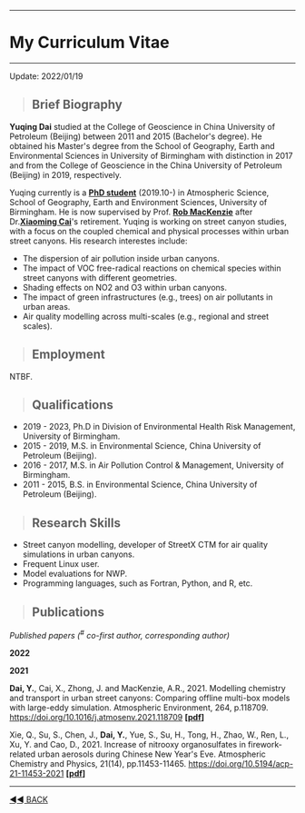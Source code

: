 ﻿---

# My Curriculum Vitae

---

Update: 2022/01/19

> ## Brief Biography

**Yuqing Dai** studied at the College of Geoscience in China University of Petroleum (Beijing) between 2011 and 2015 (Bachelor's degree). He obtained his Master's degree from the School of Geography, Earth and Environmental Sciences in University of Birmingham with distinction in 2017 and from the College of Geoscience in the China University of Petroleum (Beijing) in 2019, respectively.

Yuqing currently is a <span style="color:blue">**[PhD student](https://www.researchgate.net/profile/Yuqing-Dai)**</span> (2019.10-) in Atmospheric Science, School of Geography, Earth and Environment Sciences, University of Birmingham. He is now supervised by Prof. **[Rob MacKenzie](https://www.birmingham.ac.uk/staff/profiles/gees/mackenzie-rob.aspx)** after Dr.**[Xiaoming Cai](https://www.researchgate.net/profile/Xiaoming-Cai)**'s retirement. Yuqing is working on street canyon studies, with a focus on the coupled chemical and physical processes within urban street canyons. His research interestes include:

- The dispersion of air pollution inside urban canyons.
- The impact of VOC free-radical reactions on chemical species within street canyons with different geometries.
- Shading effects on NO2 and O3 within urban canyons.  
- The impact of green infrastructures (e.g., trees) on air pollutants in urban areas.
- Air quality modelling across multi-scales (e.g., regional and street scales).

> ## Employment

NTBF.

> ## Qualifications

- 2019 - 2023, Ph.D in Division of Environmental Health Risk Management, University of Birmingham.
- 2015 - 2019, M.S. in Environmental Science, China University of Petroleum (Beijing).
- 2016 - 2017, M.S. in Air Pollution Control & Management, University of Birmingham.
- 2011 - 2015, B.S. in Environmental Science, China University of Petroleum (Beijing).

> ## Research Skills

* Street canyon modelling, developer of StreetX CTM for air quality simulations in urban canyons.
* Frequent Linux user. 
* Model evaluations for NWP.
* Programming languages, such as Fortran, Python, and R, etc.

> ## Publications

*Published papers (<sup>#</sup> co-first author, <sup></sup> corresponding author)* <span id="badgeCont131"><script type="text/javascript" src="https://publons.com/mashlets/?el=badgeCont131&rid=AAC-1565-2022&size=small"></script></span>

**2022**


**2021**

**Dai, Y.**, Cai, X., Zhong, J. and MacKenzie, A.R., 2021. Modelling chemistry and transport in urban street canyons: Comparing offline multi-box models with large-eddy simulation. Atmospheric Environment, 264, p.118709. <https://doi.org/10.1016/j.atmosenv.2021.118709> **[[pdf](/static/papers/2021_model_cnt_AE.pdf)]**

Xie, Q., Su, S., Chen, J., **Dai, Y.**, Yue, S., Su, H., Tong, H., Zhao, W., Ren, L., Xu, Y. and Cao, D., 2021. Increase of nitrooxy organosulfates in firework-related urban aerosols during Chinese New Year's Eve. Atmospheric Chemistry and Physics, 21(14), pp.11453-11465. <https://doi.org/10.5194/acp-21-11453-2021> **[[pdf](/static/papers/2021_nos_CNY_acp.pdf)]**




---
[◄◄ BACK](https://yuqingdai.xyz/#/README)
